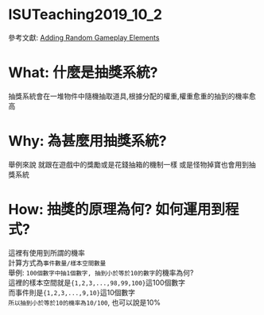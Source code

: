 # ISUTeaching2019_10_2
 
參考文獻: [Adding Random Gameplay Elements](https://docs.unity3d.com/Manual/RandomNumbers.html)

# What: 什麼是抽獎系統?
抽獎系統會在一堆物件中隨機抽取道具,根據分配的權重,權重愈重的抽到的機率愈高
  
  
  
# Why: 為甚麼用抽獎系統?
舉例來說
就跟在遊戲中的獎勵或是花錢抽箱的機制一樣
或是怪物掉寶也會用到抽獎系統
  
  
  
# How: 抽獎的原理為何? 如何運用到程式?
這裡有使用到所謂的機率  
計算方式為`事件數量/樣本空間數量`  
舉例: `100個數字中抽1個數字, 抽到小於等於10的數字`的機率為何?  
這裡的樣本空間就是`{1,2,3,...,98,99,100}`這100個數字  
而事件則是`{1,2,3,...,9,10}`這10個數字  
`所以抽到小於等於10的機率為10/100`, 也可以說是10%  




